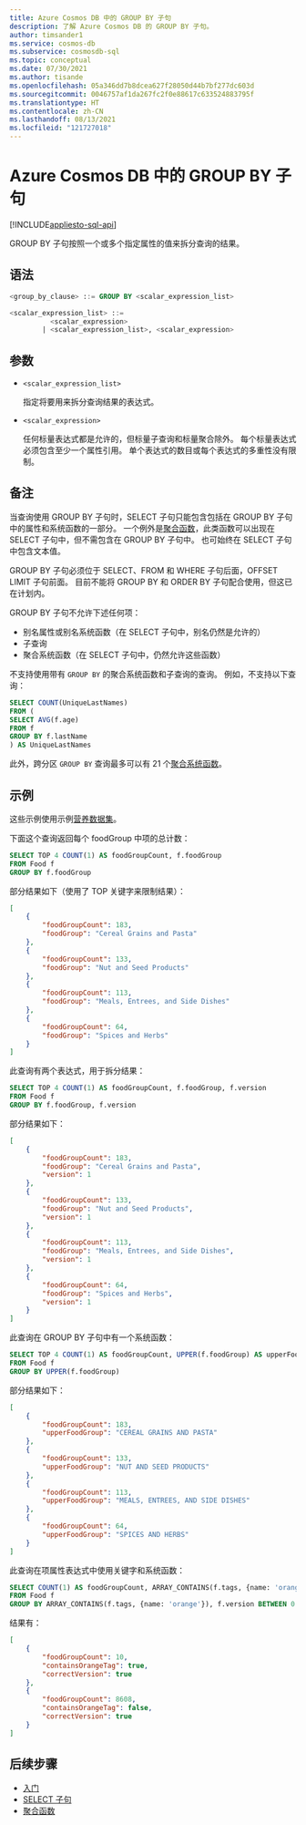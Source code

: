 ```yaml
---
title: Azure Cosmos DB 中的 GROUP BY 子句
description: 了解 Azure Cosmos DB 的 GROUP BY 子句。
author: timsander1
ms.service: cosmos-db
ms.subservice: cosmosdb-sql
ms.topic: conceptual
ms.date: 07/30/2021
ms.author: tisande
ms.openlocfilehash: 05a346dd7b8dcea627f28050d44b7bf277dc603d
ms.sourcegitcommit: 0046757af1da267fc2f0e88617c633524883795f
ms.translationtype: HT
ms.contentlocale: zh-CN
ms.lasthandoff: 08/13/2021
ms.locfileid: "121727018"
---
```

# <a name="group-by-clause-in-azure-cosmos-db"></a>Azure Cosmos DB 中的 GROUP BY 子句
[!INCLUDE[appliesto-sql-api](includes/appliesto-sql-api.md)]

GROUP BY 子句按照一个或多个指定属性的值来拆分查询的结果。

## <a name="syntax"></a>语法

```sql  
<group_by_clause> ::= GROUP BY <scalar_expression_list>

<scalar_expression_list> ::=
          <scalar_expression>
        | <scalar_expression_list>, <scalar_expression>
```  

## <a name="arguments"></a>参数

- `<scalar_expression_list>`

   指定将要用来拆分查询结果的表达式。

- `<scalar_expression>`
  
   任何标量表达式都是允许的，但标量子查询和标量聚合除外。 每个标量表达式必须包含至少一个属性引用。 单个表达式的数目或每个表达式的多重性没有限制。

## <a name="remarks"></a>备注
  
  当查询使用 GROUP BY 子句时，SELECT 子句只能包含包括在 GROUP BY 子句中的属性和系统函数的一部分。 一个例外是[聚合函数](sql-query-aggregate-functions.md)，此类函数可以出现在 SELECT 子句中，但不需包含在 GROUP BY 子句中。 也可始终在 SELECT 子句中包含文本值。

  GROUP BY 子句必须位于 SELECT、FROM 和 WHERE 子句后面，OFFSET LIMIT 子句前面。 目前不能将 GROUP BY 和 ORDER BY 子句配合使用，但这已在计划内。

  GROUP BY 子句不允许下述任何项：
  
- 别名属性或别名系统函数（在 SELECT 子句中，别名仍然是允许的）
- 子查询
- 聚合系统函数（在 SELECT 子句中，仍然允许这些函数）

不支持使用带有 `GROUP BY` 的聚合系统函数和子查询的查询。 例如，不支持以下查询：

```sql
SELECT COUNT(UniqueLastNames)
FROM (
SELECT AVG(f.age)
FROM f
GROUP BY f.lastName
) AS UniqueLastNames
```

此外，跨分区 `GROUP BY` 查询最多可以有 21 个[聚合系统函数](sql-query-aggregate-functions.md)。 

## <a name="examples"></a>示例

这些示例使用示例[营养数据集](https://github.com/AzureCosmosDB/labs/blob/master/dotnet/setup/NutritionData.json)。

下面这个查询返回每个 foodGroup 中项的总计数：

```sql
SELECT TOP 4 COUNT(1) AS foodGroupCount, f.foodGroup
FROM Food f
GROUP BY f.foodGroup
```

部分结果如下（使用了 TOP 关键字来限制结果）：

```json
[
    {
        "foodGroupCount": 183,
        "foodGroup": "Cereal Grains and Pasta"
    },
    {
        "foodGroupCount": 133,
        "foodGroup": "Nut and Seed Products"
    },
    {
        "foodGroupCount": 113,
        "foodGroup": "Meals, Entrees, and Side Dishes"
    },
    {
        "foodGroupCount": 64,
        "foodGroup": "Spices and Herbs"
    }
]
```

此查询有两个表达式，用于拆分结果：

```sql
SELECT TOP 4 COUNT(1) AS foodGroupCount, f.foodGroup, f.version
FROM Food f
GROUP BY f.foodGroup, f.version
```

部分结果如下：

```json
[
    {
        "foodGroupCount": 183,
        "foodGroup": "Cereal Grains and Pasta",
        "version": 1
    },
    {
        "foodGroupCount": 133,
        "foodGroup": "Nut and Seed Products",
        "version": 1
    },
    {
        "foodGroupCount": 113,
        "foodGroup": "Meals, Entrees, and Side Dishes",
        "version": 1
    },
    {
        "foodGroupCount": 64,
        "foodGroup": "Spices and Herbs",
        "version": 1
    }
]
```

此查询在 GROUP BY 子句中有一个系统函数：

```sql
SELECT TOP 4 COUNT(1) AS foodGroupCount, UPPER(f.foodGroup) AS upperFoodGroup
FROM Food f
GROUP BY UPPER(f.foodGroup)
```

部分结果如下：

```json
[
    {
        "foodGroupCount": 183,
        "upperFoodGroup": "CEREAL GRAINS AND PASTA"
    },
    {
        "foodGroupCount": 133,
        "upperFoodGroup": "NUT AND SEED PRODUCTS"
    },
    {
        "foodGroupCount": 113,
        "upperFoodGroup": "MEALS, ENTREES, AND SIDE DISHES"
    },
    {
        "foodGroupCount": 64,
        "upperFoodGroup": "SPICES AND HERBS"
    }
]
```

此查询在项属性表达式中使用关键字和系统函数：

```sql
SELECT COUNT(1) AS foodGroupCount, ARRAY_CONTAINS(f.tags, {name: 'orange'}) AS containsOrangeTag,  f.version BETWEEN 0 AND 2 AS correctVersion
FROM Food f
GROUP BY ARRAY_CONTAINS(f.tags, {name: 'orange'}), f.version BETWEEN 0 AND 2
```

结果有：

```json
[
    {
        "foodGroupCount": 10,
        "containsOrangeTag": true,
        "correctVersion": true
    },
    {
        "foodGroupCount": 8608,
        "containsOrangeTag": false,
        "correctVersion": true
    }
]
```

## <a name="next-steps"></a>后续步骤

- [入门](sql-query-getting-started.md)
- [SELECT 子句](sql-query-select.md)
- [聚合函数](sql-query-aggregate-functions.md)
